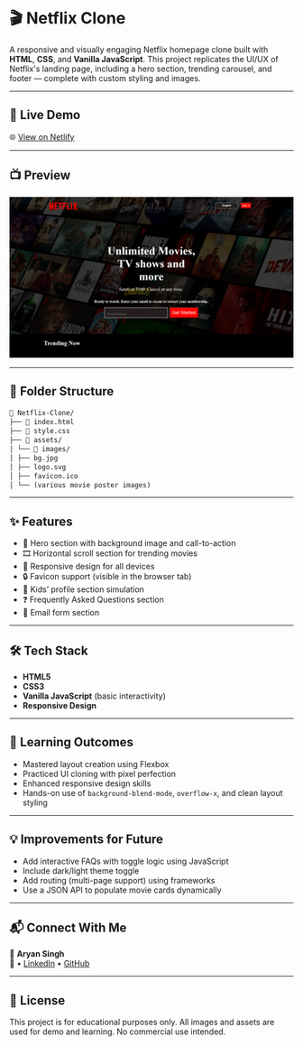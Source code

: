 # 🎬 Netflix Clone

A responsive and visually engaging Netflix homepage clone built with **HTML**, **CSS**, and **Vanilla JavaScript**. This project replicates the UI/UX of Netflix's landing page, including a hero section, trending carousel, and footer — complete with custom styling and images.

---

## 🚀 Live Demo

🌐 [View on Netlify](https://aryandev-namealreadytaken.netlify.app/)

---

## 📺 Preview

![Netflix Clone Preview](./assets/images/preview.png)

---

## 📂 Folder Structure
```
📁 Netflix-Clone/
├── 📄 index.html
├── 📄 style.css
├── 📁 assets/
│ └── 📁 images/
│ ├── bg.jpg
│ ├── logo.svg
│ ├── favicon.ico
│ └── (various movie poster images)
```

---

## ✨ Features

- 🎥 Hero section with background image and call-to-action
- 🎞️ Horizontal scroll section for trending movies
- 📱 Responsive design for all devices
- 🔒 Favicon support (visible in the browser tab)
- 🧒 Kids’ profile section simulation
- ❓ Frequently Asked Questions section
- 📩 Email form section

---

## 🛠️ Tech Stack

- **HTML5**
- **CSS3**
- **Vanilla JavaScript** (basic interactivity)
- **Responsive Design**

---

## 🧠 Learning Outcomes

- Mastered layout creation using Flexbox
- Practiced UI cloning with pixel perfection
- Enhanced responsive design skills
- Hands-on use of `background-blend-mode`, `overflow-x`, and clean layout styling

---

## 💡 Improvements for Future

- Add interactive FAQs with toggle logic using JavaScript
- Include dark/light theme toggle
- Add routing (multi-page support) using frameworks
- Use a JSON API to populate movie cards dynamically

---

## 📬 Connect With Me

👤 **Aryan Singh**  
🔗 • [LinkedIn](https://www.linkedin.com/in/aryansingh006/) • [GitHub](https://github.com/singharyan006/)

---

## 📄 License

This project is for educational purposes only. All images and assets are used for demo and learning. No commercial use intended.

